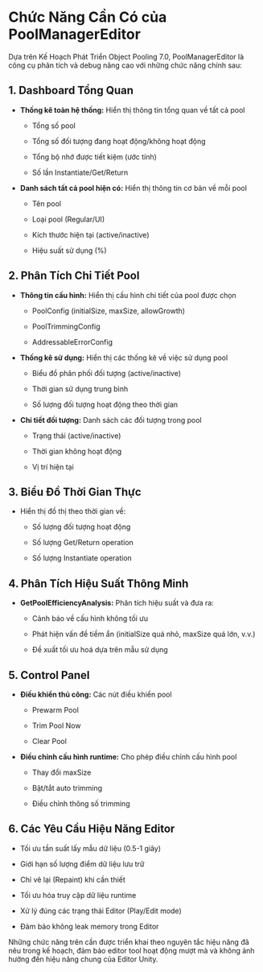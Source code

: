 Chức Năng Cần Có của PoolManagerEditor
======================================

Dựa trên Kế Hoạch Phát Triển Object Pooling 7.0, PoolManagerEditor là công cụ phân tích và debug nâng cao với những chức năng chính sau:

1\. Dashboard Tổng Quan
-----------------------

*   **Thống kê toàn hệ thống:** Hiển thị thông tin tổng quan về tất cả pool
    
    *   Tổng số pool
        
    *   Tổng số đối tượng đang hoạt động/không hoạt động
        
    *   Tổng bộ nhớ được tiết kiệm (ước tính)
        
    *   Số lần Instantiate/Get/Return
        
*   **Danh sách tất cả pool hiện có:** Hiển thị thông tin cơ bản về mỗi pool
    
    *   Tên pool
        
    *   Loại pool (Regular/UI)
        
    *   Kích thước hiện tại (active/inactive)
        
    *   Hiệu suất sử dụng (%)
        

2\. Phân Tích Chi Tiết Pool
---------------------------

*   **Thông tin cấu hình:** Hiển thị cấu hình chi tiết của pool được chọn
    
    *   PoolConfig (initialSize, maxSize, allowGrowth)
        
    *   PoolTrimmingConfig
        
    *   AddressableErrorConfig
        
*   **Thống kê sử dụng:** Hiển thị các thống kê về việc sử dụng pool
    
    *   Biểu đồ phân phối đối tượng (active/inactive)
        
    *   Thời gian sử dụng trung bình
        
    *   Số lượng đối tượng hoạt động theo thời gian
        
*   **Chi tiết đối tượng:** Danh sách các đối tượng trong pool
    
    *   Trạng thái (active/inactive)
        
    *   Thời gian không hoạt động
        
    *   Vị trí hiện tại
        

3\. Biểu Đồ Thời Gian Thực
--------------------------

*   Hiển thị đồ thị theo thời gian về:
    
    *   Số lượng đối tượng hoạt động
        
    *   Số lượng Get/Return operation
        
    *   Số lượng Instantiate operation
        

4\. Phân Tích Hiệu Suất Thông Minh
----------------------------------

*   **GetPoolEfficiencyAnalysis:** Phân tích hiệu suất và đưa ra:
    
    *   Cảnh báo về cấu hình không tối ưu
        
    *   Phát hiện vấn đề tiềm ẩn (initialSize quá nhỏ, maxSize quá lớn, v.v.)
        
    *   Đề xuất tối ưu hoá dựa trên mẫu sử dụng
        

5\. Control Panel
-----------------

*   **Điều khiển thủ công:** Các nút điều khiển pool
    
    *   Prewarm Pool
        
    *   Trim Pool Now
        
    *   Clear Pool
        
*   **Điều chỉnh cấu hình runtime:** Cho phép điều chỉnh cấu hình pool
    
    *   Thay đổi maxSize
        
    *   Bật/tắt auto trimming
        
    *   Điều chỉnh thông số trimming
        

6\. Các Yêu Cầu Hiệu Năng Editor
--------------------------------

*   Tối ưu tần suất lấy mẫu dữ liệu (0.5-1 giây)
    
*   Giới hạn số lượng điểm dữ liệu lưu trữ
    
*   Chỉ vẽ lại (Repaint) khi cần thiết
    
*   Tối ưu hóa truy cập dữ liệu runtime
    
*   Xử lý đúng các trạng thái Editor (Play/Edit mode)
    
*   Đảm bảo không leak memory trong Editor
    

Những chức năng trên cần được triển khai theo nguyên tắc hiệu năng đã nêu trong kế hoạch, đảm bảo editor tool hoạt động mượt mà và không ảnh hưởng đến hiệu năng chung của Editor Unity.